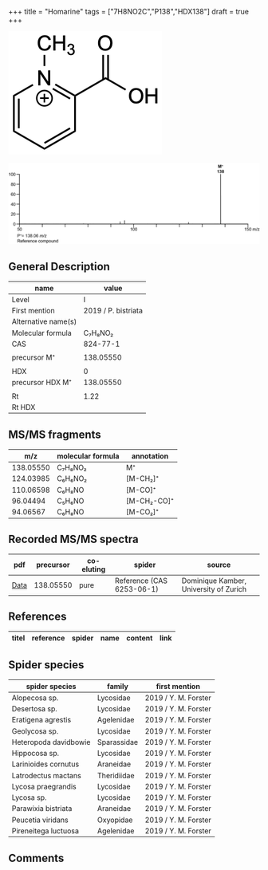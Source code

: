 +++
title = "Homarine"
tags = ["7H8NO2C","P138","HDX138"]
draft = true
+++

![](/img/Homarine.png)

![](/img_MSMS/138_Homarine.png)

## General Description

| name                | value               |
|---------------------|---------------------|
| Level               | I                   |
| First mention       | 2019 / P. bistriata |
| Alternative name(s) |                     |
| Molecular formula   | C₇H₈NO₂             |
| CAS                 | 824-77-1            |
|                     |                     |
| precursor M⁺        | 138.05550           |
|                     |                     |
| HDX                 | 0                   |
| precursor HDX M⁺    | 138.05550           |
|                     |                     |
| Rt                  | 1.22                |
| Rt HDX              |                     |

## MS/MS fragments

| m/z       | molecular formula | annotation  |
|-----------|-------------------|-------------|
| 138.05550 | C₇H₈NO₂           | M⁺          |
| 124.03985 | C₆H₆NO₂           | [M-CH₂]⁺    |
| 110.06598 | C₆H₈NO            | [M-CO]⁺     |
| 96.04494  | C₅H₆NO            | [M-CH₂-CO]⁺ |
| 94.06567  | C₆H₈NO            | [M-CO₂]⁺    |

## Recorded MS/MS spectra

| pdf                                | precursor | co-eluting | spider                    | source                                 |
|------------------------------------|-----------|------------|---------------------------|----------------------------------------|
| [Data](/pdf/138_Homarine_1-22.pdf) | 138.05550 | pure       | Reference (CAS 6253-06-1) | Dominique Kamber, University of Zurich |

## References

| titel  | reference | spider | name | content | link |
|--------|-----------|--------|------|---------|------|

## Spider species

| spider species        | family      | first mention        |
|-----------------------|-------------|----------------------|
| Alopecosa sp.         | Lycosidae   | 2019 / Y. M. Forster |
| Desertosa sp.         | Lycosidae   | 2019 / Y. M. Forster |
| Eratigena agrestis    | Agelenidae  | 2019 / Y. M. Forster |
| Geolycosa sp.         | Lycosidae   | 2019 / Y. M. Forster |
| Heteropoda davidbowie | Sparassidae | 2019 / Y. M. Forster |
| Hippocosa sp.         | Lycosidae   | 2019 / Y. M. Forster |
| Larinioides cornutus  | Araneidae   | 2019 / Y. M. Forster |
| Latrodectus mactans   | Theridiidae | 2019 / Y. M. Forster |
| Lycosa praegrandis    | Lycosidae   | 2019 / Y. M. Forster |
| Lycosa sp.            | Lycosidae   | 2019 / Y. M. Forster |
| Parawixia bistriata   | Araneidae   | 2019 / Y. M. Forster |
| Peucetia viridans     | Oxyopidae   | 2019 / Y. M. Forster |
| Pireneitega luctuosa  | Agelenidae  | 2019 / Y. M. Forster |

## Comments